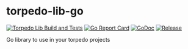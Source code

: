 # torpedo-lib-go

[![Torpedo Lib Build and Tests](https://github.com/darksubmarine/torpedo-lib-go/actions/workflows/ci-cd.yml/badge.svg?branch=main)](https://github.com/darksubmarine/torpedo-lib-go/actions?query=branch%3Amain)
[![Go Report Card](https://goreportcard.com/badge/github.com/darksubmarine/torpedo-lib-go)](https://goreportcard.com/report/github.com/darksubmarine/torpedo-lib-go)
[![GoDoc](https://pkg.go.dev/badge/github.com/darksubmarine/torpedo-lib-go?status.svg)](https://pkg.go.dev/github.com/darksubmarine/torpedo-lib-go?tab=doc)
[![Release](https://img.shields.io/github/release/darksubmarine/torpedo-lib-go.svg?style=flat-square)](https://github.com/darksubmarine/torpedo-lib-go/releases)

Go library to use in your torpedo projects